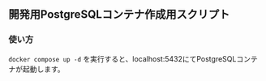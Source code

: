 ## 開発用PostgreSQLコンテナ作成用スクリプト

### 使い方

`docker compose up -d` を実行すると、localhost:5432にてPostgreSQLコンテナが起動します。